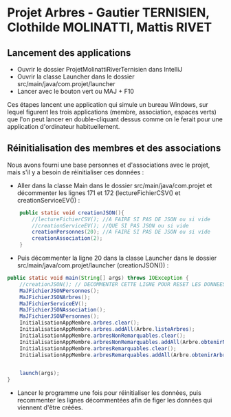 # Projet Arbres - Gautier TERNISIEN, Clothilde MOLINATTI, Mattis RIVET

## Lancement des applications
- Ouvrir le dossier ProjetMolinattiRiverTernisien dans IntelliJ
- Ouvrir la classe Launcher dans le dossier src/main/java/com.projet/launcher
- Lancer avec le bouton vert ou MAJ + F10

Ces étapes lancent une application qui simule un bureau Windows, sur lequel 
figurent les trois applications (membre, association, espaces verts) que l'on peut 
lancer en double-cliquant dessus comme on le ferait pour une application
d'ordinateur habituellement.

## Réinitialisation des membres et des associations
Nous avons fourni une base personnes et d'associations avec le projet, mais
s'il y a besoin de réinitialiser ces données : 

- Aller dans la classe Main dans le dossier src/main/java/com.projet et 
décommenter les lignes
171 et 172 (lectureFichierCSV() et creationServiceEV()) : 

```java
    public static void creationJSON(){
        //lectureFichierCSV(); //A FAIRE SI PAS DE JSON ou si vide
        //creationServiceEV(); //QUE SI PAS JSON ou si vide
        creationPersonnes(20); //A FAIRE SI PAS DE JSON ou si vide
        creationAssociation(2);
    }
```

- Puis décommenter la ligne 20 dans la classe Launcher dans le dossier 
src/main/java/com.projet/launcher (creationJSON()) :

```java
public static void main(String[] args) throws IOException {
    //creationJSON(); // DECOMMENTER CETTE LIGNE POUR RESET LES DONNEES
    MaJFichierJSONPersonnes();
    MaJFichierJSONArbres();
    MaJFichierServiceEV();
    MaJFichierJSONAssociation();
    MaJFichierJSONPersonnes();
    InitialisationAppMembre.arbres.clear();
    InitialisationAppMembre.arbres.addAll(Arbre.listeArbres);
    InitialisationAppMembre.arbresNonRemarquables.clear();
    InitialisationAppMembre.arbresNonRemarquables.addAll(Arbre.obtenirNonRemarquables());
    InitialisationAppMembre.arbresRemarquables.clear();
    InitialisationAppMembre.arbresRemarquables.addAll(Arbre.obtenirArbreRemarquables());


    launch(args);
}
```

- Lancer le programme une fois pour réinitialiser les données, puis 
recommenter les lignes décommentées afin de figer les données qui 
viennent d'être créées.

